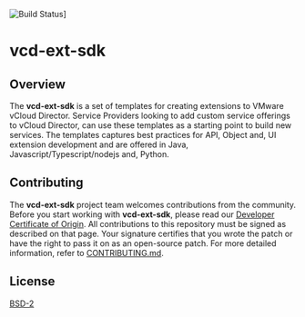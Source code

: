 ![Build Status](https://github.com/vmware/vcd-ext-sdk/workflows/Development%20Workflow/badge.svg)]

# vcd-ext-sdk

## Overview

The **vcd-ext-sdk** is a set of templates for creating extensions to VMware vCloud Director. Service Providers looking to add custom service offerings to vCloud Director, can use these templates as a starting point to build new services. The templates captures best practices for API, Object and, UI extension development and are offered in Java, Javascript/Typescript/nodejs and, Python.

## Contributing

The **vcd-ext-sdk** project team welcomes contributions from the community. Before you start working with **vcd-ext-sdk**, please read our [Developer Certificate of Origin](https://cla.vmware.com/dco). All contributions to this repository must be signed as described on that page. Your signature certifies that you wrote the patch or have the right to pass it on as an open-source patch. For more detailed information, refer to [CONTRIBUTING.md](CONTRIBUTING.md).

## License

[BSD-2](LICENSE.txt)